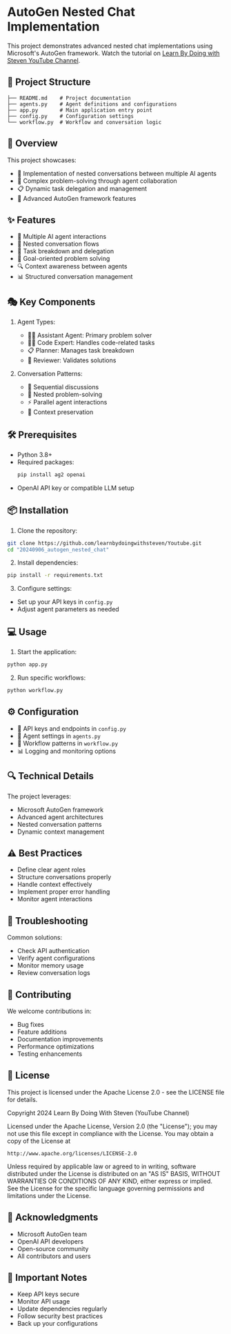 # AutoGen Nested Chat Implementation

This project demonstrates advanced nested chat implementations using Microsoft's AutoGen framework. Watch the tutorial on [Learn By Doing with Steven YouTube Channel](https://youtu.be/eEwkQTaRCDs).

## 📁 Project Structure
```
├── README.md    # Project documentation
├── agents.py    # Agent definitions and configurations
├── app.py       # Main application entry point
├── config.py    # Configuration settings
└── workflow.py  # Workflow and conversation logic
```

## 🌟 Overview
This project showcases:
- 🤝 Implementation of nested conversations between multiple AI agents
- 🧩 Complex problem-solving through agent collaboration
- 📋 Dynamic task delegation and management
- 🚀 Advanced AutoGen framework features

## ✨ Features
- 🤖 Multiple AI agent interactions
- 🔄 Nested conversation flows
- 📝 Task breakdown and delegation
- 🎯 Goal-oriented problem solving
- 🔍 Context awareness between agents
- 📊 Structured conversation management

## 🎭 Key Components
1. Agent Types:
   - 👨‍💼 Assistant Agent: Primary problem solver
   - 👨‍💻 Code Expert: Handles code-related tasks
   - 📋 Planner: Manages task breakdown
   - 👀 Reviewer: Validates solutions
   
2. Conversation Patterns:
   - 📝 Sequential discussions
   - 🔄 Nested problem-solving
   - ⚡ Parallel agent interactions
   - 🧠 Context preservation

## 🛠️ Prerequisites
- Python 3.8+
- Required packages:
  ```bash
  pip install ag2 openai
  ```
- OpenAI API key or compatible LLM setup

## 📦 Installation
1. Clone the repository:
```bash
git clone https://github.com/learnbydoingwithsteven/Youtube.git
cd "20240906_autogen_nested_chat"
```

2. Install dependencies:
```bash
pip install -r requirements.txt
```

3. Configure settings:
- Set up your API keys in `config.py`
- Adjust agent parameters as needed

## 💻 Usage
1. Start the application:
```bash
python app.py
```

2. Run specific workflows:
```bash
python workflow.py
```

## ⚙️ Configuration
- 🔑 API keys and endpoints in `config.py`
- 🤖 Agent settings in `agents.py`
- 🔄 Workflow patterns in `workflow.py`
- 📊 Logging and monitoring options

## 🔍 Technical Details
The project leverages:
- Microsoft AutoGen framework
- Advanced agent architectures
- Nested conversation patterns
- Dynamic context management

## ⚠️ Best Practices
- Define clear agent roles
- Structure conversations properly
- Handle context effectively
- Implement proper error handling
- Monitor agent interactions

## 🔧 Troubleshooting
Common solutions:
- Check API authentication
- Verify agent configurations
- Monitor memory usage
- Review conversation logs

## 🤝 Contributing
We welcome contributions in:
- Bug fixes
- Feature additions
- Documentation improvements
- Performance optimizations
- Testing enhancements

## 📜 License
This project is licensed under the Apache License 2.0 - see the LICENSE file for details.

Copyright 2024 Learn By Doing With Steven (YouTube Channel)

Licensed under the Apache License, Version 2.0 (the "License");
you may not use this file except in compliance with the License.
You may obtain a copy of the License at

    http://www.apache.org/licenses/LICENSE-2.0

Unless required by applicable law or agreed to in writing, software
distributed under the License is distributed on an "AS IS" BASIS,
WITHOUT WARRANTIES OR CONDITIONS OF ANY KIND, either express or implied.
See the License for the specific language governing permissions and
limitations under the License.

## 🙏 Acknowledgments
- Microsoft AutoGen team
- OpenAI API developers
- Open-source community
- All contributors and users

## 📌 Important Notes
- Keep API keys secure
- Monitor API usage
- Update dependencies regularly
- Follow security best practices
- Back up your configurations

